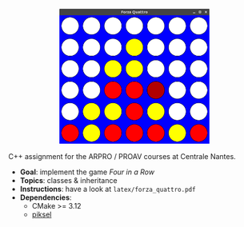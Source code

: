 <p align="center">
  <a><img alt="f4" src="./latex/f4.png" width="300"></a>
</p>

C++ assignment for the ARPRO / PROAV courses at Centrale Nantes.

- **Goal**: implement the game *Four in a Row*
- **Topics**: classes & inheritance
- **Instructions**: have a look at `latex/forza_quattro.pdf`
- **Dependencies**:
  - CMake >= 3.12
  - [piksel](https://github.com/bernhardfritz/piksel)
